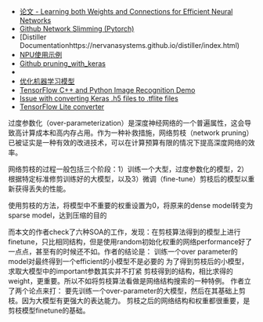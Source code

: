 
- [论文 - Learning both Weights and Connections for Efficient Neural Networks](https://xmfbit.github.io/2018/03/14/paper-network-prune-hansong/)
- [Github Network Slimming (Pytorch)](https://github.com/Eric-mingjie/network-slimming)
- [Distiller Documentationhttps://nervanasystems.github.io/distiller/index.html)
- [NPU使用示例](http://ai.nationalchip.com/docs/gx8010/npukai-fa-zhi-nan/shi-li.html)
- [Github pruning_with_keras](https://github.com/tensorflow/model-optimization/blob/master/tensorflow_model_optimization/g3doc/guide/pruning/pruning_with_keras.ipynb)
- [](https://www.tensorflow.org/lite/models/segmentation/overview)
- [优化机器学习模型](https://www.tensorflow.org/model_optimization)
- [TensorFlow C++ and Python Image Recognition Demo](https://github.com/tensorflow/tensorflow/tree/master/tensorflow/examples/label_image)
- [Issue with converting Keras .h5 files to .tflite files](https://github.com/tensorflow/tensorflow/issues/20878)
- [TensorFlow Lite converter](https://www.tensorflow.org/lite/convert)

过度参数化（over-parameterization）是深度神经网络的一个普遍属性，这会导致高计算成本和高内存占用。作为一种补救措施，网络剪枝（network pruning）已被证实是一种有效的改进技术，可以在计算预算有限的情况下提高深度网络的效率。

网络剪枝的过程一般包括三个阶段：1）训练一个大型，过度参数化的模型，2）根据特定标准修剪训练好的大模型，以及3）微调（fine-tune）剪枝后的模型以重新获得丢失的性能。

使用剪枝的方法，将模型中不重要的权重设置为0，将原来的dense model转变为sparse model，达到压缩的目的

而本文的作者check了六种SOA的工作，发现：在剪枝算法得到的模型上进行finetune，只比相同结构，但是使用random初始化权重的网络performance好了一点点，甚至有的时候还不如。作者的结论是：
  训练一个over parameter的model对最终得到一个efficient的小模型不是必要的
  为了得到剪枝后的小模型，求取大模型中的important参数其实并不打紧
  剪枝得到的结构，相比求得的weight，更重要。所以不如将剪枝算法看做是网络结构搜索的一种特例。
作者立了两个论点来打：
  要先训练一个over-parameter的大模型，然后在其基础上剪枝。因为大模型有更强大的表达能力。
  剪枝之后的网络结构和权重都很重要，是剪枝模型finetune的基础。
